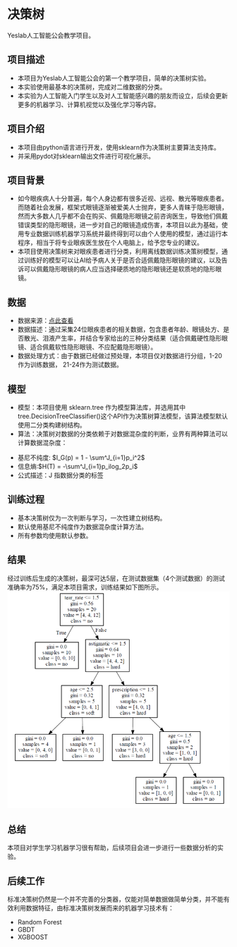 # 决策树
Yeslab人工智能公会教学项目。

## 项目描述
* 本项目为Yeslab人工智能公会的第一个教学项目，简单的决策树实验。  
* 本实验使用最基本的决策树，完成对二维数据的分类。
* 本实验为人工智能入门学生以及对人工智能感兴趣的朋友而设立，后续会更新更多的机器学习、计算机视觉以及强化学习等内容。

## 项目介绍
* 本项目由python语言进行开发，使用sklearn作为决策树主要算法支持库。
* 并采用pydot对sklearn输出文件进行可视化展示。

## 项目背景
* 如今眼疾病人十分普遍，每个人身边都有很多近视、远视、散光等眼疾患者。而随着社会发展，框架式眼镜逐渐被爱美人士抛弃，更多人青睐于隐形眼镜，然而大多数人几乎都不会在购买、佩戴隐形眼镜之前咨询医生，导致他们佩戴错误类型的隐形眼镜，进一步对自己的眼镜造成伤害，本项目以此为基础，使用专业数据训练机器学习系统并最终得到可以由个人使用的模型，通过运行本程序，相当于将专业眼疾医生放在个人电脑上，给予您专业的建议。
* 本项目使用决策树来对眼疾患者进行分类，利用离线数据训练决策树模型，通过训练好的模型可以让AI给予病人关于是否合适佩戴隐形眼镜的建议，以及告诉可以佩戴隐形眼镜的病人应当选择硬质地的隐形眼镜还是软质地的隐形眼镜。

## 数据
* 数据来源：[点此查看](http://archive.ics.uci.edu/ml/machine-learning-databases/lenses/)
* 数据描述：通过采集24位眼疾患者的相关数据，包含患者年龄、眼镜处方、是否散光、泪液产生率，并结合专家给出的三种分类结果（适合佩戴硬性隐形眼镜、适合佩戴软性隐形眼镜、不应配戴隐形眼镜）。
* 数据处理方式：由于数据已经做过预处理，本项目仅对数据进行分组，1-20 作为训练数据， 21-24作为测试数据。

## 模型
* 模型：本项目使用 sklearn.tree 作为模型算法库，并选用其中tree.DecisionTreeClassifier()这个API作为决策树算法模型，该算法模型默认使用二分类构建树结构。
* 算法：决策树对数据的分类依赖于对数据混杂度的判断，业界有两种算法可以计算数据混杂度：
 - 基尼不纯度: $I_G(p) = 1 - \sum^J_{i=1}p_i^2$
 - 信息熵:$H(T) = -\sum^J_{i=1}p_ilog_2p_i$
 - 公式描述：J 指数据分类的标签

## 训练过程
* 基本决策树仅为一次判断与学习，一次性建立树结构。
* 默认使用基尼不纯度作为数据混杂度计算方法。
* 所有参数均使用默认参数。

## 结果
经过训练后生成的决策树，最深可达5层，在测试数据集（4个测试数据）的测试准确率为75%，满足本项目需求，训练结果如下图所示。
![image](pic/result.png)

## 总结
本项目对学生学习机器学习很有帮助，后续项目会进一步进行一些数据分析的实验。

## 后续工作
标准决策树仍然是一个并不完善的分类器，仅能对简单数据做简单分类，并不能有效利用数据特征，由标准决策树发展而来的机器学习技术有：
* Random Forest
* GBDT
* XGBOOST  
